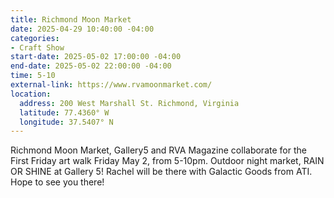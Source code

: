 ```yaml
---
title: Richmond Moon Market
date: 2025-04-29 10:40:00 -04:00
categories:
- Craft Show
start-date: 2025-05-02 17:00:00 -04:00
end-date: 2025-05-02 22:00:00 -04:00
time: 5-10
external-link: https://www.rvamoonmarket.com/
location:
  address: 200 West Marshall St. Richmond, Virginia
  latitude: 77.4360° W
  longitude: 37.5407° N
---
```


Richmond Moon Market, Gallery5 and RVA Magazine collaborate for the First Friday art walk Friday May 2, from 5-10pm. Outdoor night market, RAIN OR SHINE at Gallery 5! Rachel will be there with Galactic Goods from ATI. Hope to see you there!